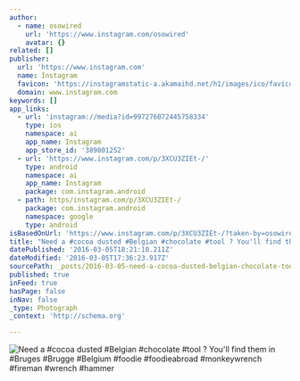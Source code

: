 ```yaml
---
author:
  - name: osowired
    url: 'https://www.instagram.com/osowired'
    avatar: {}
related: []
publisher:
  url: 'https://www.instagram.com'
  name: Instagram
  favicon: 'https://instagramstatic-a.akamaihd.net/h1/images/ico/favicon.ico/7cdab0872b15.ico'
  domain: www.instagram.com
keywords: []
app_links:
  - url: 'instagram://media?id=997276072445758334'
    type: ios
    namespace: ai
    app_name: Instagram
    app_store_id: '389801252'
  - url: 'https://www.instagram.com/p/3XCU3ZIEt-/'
    type: android
    namespace: ai
    app_name: Instagram
    package: com.instagram.android
  - path: https/instagram.com/p/3XCU3ZIEt-/
    package: com.instagram.android
    namespace: google
    type: android
isBasedOnUrl: 'https://www.instagram.com/p/3XCU3ZIEt-/?taken-by=osowired'
title: "Need a #cocoa dusted #Belgian #chocolate #tool ? You'll find them in #Bruges #Brugge #Belgium #foodie #foodieabroad #monkeywrench #fireman #wrench #hammer"
datePublished: '2016-03-05T18:21:10.211Z'
dateModified: '2016-03-05T17:36:23.917Z'
sourcePath: _posts/2016-03-05-need-a-cocoa-dusted-belgian-chocolate-tool-youll-find.md
published: true
inFeed: true
hasPage: false
inNav: false
_type: Photograph
_context: 'http://schema.org'

---
```

![Need a &num;cocoa dusted &num;Belgian &num;chocolate &num;tool &quest; You'll find them in &num;Bruges &num;Brugge &num;Belgium &num;foodie &num;foodieabroad &num;monkeywrench &num;fireman &num;wrench &num;hammer](https://scontent.cdninstagram.com/t51.2885-15/e15/11357786_795298330577268_375513969_n.jpg?ig_cache_key=OTk3Mjc2MDcyNDQ1NzU4MzM0.2)